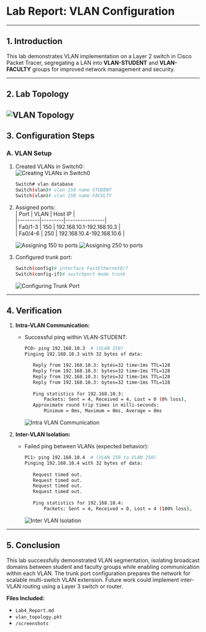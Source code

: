 
# **Lab Report: VLAN Configuration**
---

## **1. Introduction**  
This lab demonstrates VLAN implementation on a Layer 2 switch in Cisco Packet Tracer, segregating a LAN into **VLAN-STUDENT** and **VLAN-FACULTY** groups for improved network management and security.

---

## **2. Lab Topology**  
![VLAN Topology](./screenshots/vlan_topology.png)  
---

## **3. Configuration Steps**  

### **A. VLAN Setup**  
1. Created VLANs in Switch0:  
![Creating VLANs in Switch0](./screenshots/vlan_database.png) 
   ```bash
   Switch# vlan database
   Switch(vlan)# vlan 150 name STUDENT
   Switch(vlan)# vlan 250 name FACULTY
   ```

2. Assigned ports:  
   | Port    | VLAN    | Host IP        |  
   |---------|---------|----------------|  
   | Fa0/1-3 | 150     | 192.168.10.1-192.168.10.3 |  
   | Fa0/4-6 | 250     | 192.168.10.4-192.168.10.6 |  

    ![Assigning 150 to ports](./screenshots/vlan_port1.png)
    ![Assigning 250 to ports](./screenshots/vlan_port2.png)

3. Configured trunk port:  
   ```bash
   Switch(config)# interface FastEthernet0/7
   Switch(config-if)# switchport mode trunk
   ```
   ![Configuring Trunk Port](./screenshots/vlan_trunk.png)

---

## **4. Verification**  
1. **Intra-VLAN Communication:**  
   - Successful ping within VLAN-STUDENT:  
     ```bash
     PC0> ping 192.168.10.3  # (VLAN 150)
     Pinging 192.168.10.3 with 32 bytes of data:

        Reply from 192.168.10.3: bytes=32 time<1ms TTL=128
        Reply from 192.168.10.3: bytes=32 time<1ms TTL=128
        Reply from 192.168.10.3: bytes=32 time<1ms TTL=128
        Reply from 192.168.10.3: bytes=32 time<1ms TTL=128
        
        Ping statistics for 192.168.10.3:
            Packets: Sent = 4, Received = 4, Lost = 0 (0% loss),
        Approximate round trip times in milli-seconds:
            Minimum = 0ms, Maximum = 0ms, Average = 0ms
     ```
     
     ![Intra VLAN Communication](./screenshots/intra_vlan_ping.png)

2. **Inter-VLAN Isolation:**  
   - Failed ping between VLANs (expected behavior):  
     ```bash
     PC1> ping 192.168.10.4  # (VLAN 150 to VLAN 250)
     Pinging 192.168.10.4 with 32 bytes of data:
        
        Request timed out.
        Request timed out.
        Request timed out.
        Request timed out.
        
        Ping statistics for 192.168.10.4:
            Packets: Sent = 4, Received = 0, Lost = 4 (100% loss),
     ```
     ![Inter VLAN Isolation](./screenshots/inter_vlan_ping.png)


---

## **5. Conclusion**  
This lab successfully demonstrated VLAN segmentation, isolating broadcast domains between student and faculty groups while enabling communication within each VLAN. The trunk port configuration prepares the network for scalable multi-switch VLAN extension. Future work could implement inter-VLAN routing using a Layer 3 switch or router.

**Files Included:**  
- `Lab4_Report.md`  
- `vlan_topology.pkt`  
- `/screenshots`  